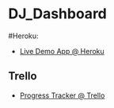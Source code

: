 # DJ_Dashboard

#Heroku:
- [Live Demo App @ Heroku](https://serene-brushlands-60474.herokuapp.com/)

## Trello
- [Progress Tracker @ Trello](https://trello.com/b/KGWEX9M5/djdashboard)